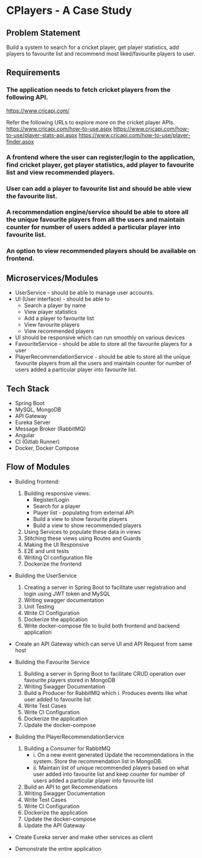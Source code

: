 # CPlayers - A Case Study

## Problem Statement

Build a system to search for a cricket player, get player statistics, add players to favourite list and recommend most liked/favourite players to user.

## Requirements

### The application needs to fetch cricket players from the following API.
https://www.cricapi.com/

Refer the following URLs to explore more on the cricket player APIs.
https://www.cricapi.com/how-to-use.aspx
https://www.cricapi.com/how-to-use/player-stats-api.aspx
https://www.cricapi.com/how-to-use/player-finder.aspx

### A frontend where the user can register/login to the application, find cricket player, get player statistics, add player to favourite list and view recommended players.
### User can add a player to favourite list and should be able view the favourite list.
### A recommendation engine/service should be able to store all the unique favourite players from all the users and maintain counter for number of users added a particular player into favourite list. 
### An option to view recommended players should be available on frontend. 

## Microservices/Modules
- UserService - should be able to manage user accounts.
- UI (User interface) -  should be able to
   - Search a player by name
   - View player statistics
   - Add a player to favourite list
   - View favourite players
   - View recommended players
- UI should be responsive which can run smoothly on various devices 
- FavouriteService - should be able to store all the favourite players for a user
- PlayerRecommendationService - should be able to store all the unique favourite players from all the users and maintain counter for number of users added a particular player into favourite list.

## Tech Stack
- Spring Boot
- MySQL, MongoDB
- API Gateway
- Eureka Server
- Message Broker (RabbitMQ)
- Angular
- CI (Gitlab Runner)
- Docker, Docker Compose

## Flow of Modules

- Building frontend:
   1. Building responsive views:
      - Register/Login
      - Search for a player
      - Player list - populating from external API
      - Build a view to show favourite players
      - Build a view to show recommended players
   2. Using Services to populate these data in views
   3. Stitching these views using Routes and Guards
   4. Making the UI Responsive
   5. E2E and unit tests
   6. Writing CI configuration file
   7. Dockerize the frontend

- Building the UserService
   1. Creating a server in Spring Boot to facilitate user registration and login using JWT token and MySQL
   2. Writing swagger documentation
   3. Unit Testing
   4. Write CI Configuration
   5. Dockerize the application
   6. Write docker-compose file to build both frontend and backend application

- Create an API Gateway which can serve UI and API Request from same host

- Building the Favourite Service
   1. Building a server in Spring Boot to facilitate CRUD operation over favourite players stored in MongoDB
   2. Writing Swagger Documentation
   3. Build a Producer for RabbitMQ which
      i. Produces events like what user added to favourite list
   4. Write Test Cases
   5. Write CI Configuration
   6. Dockerize the application
   7. Update the docker-compose

- Building the PlayerRecommendationService
   1. Building a Consumer for RabbitMQ
      - i. On a new event generated Update the recommendations in the system. Store the recommendation list in MongoDB.
      - ii. Maintain list of unique recommended players based on what user added into favourite list and keep counter for number of users added a particular player into favourite list
   2. Build an API to get Recommendations
   3. Writing Swagger Documentation
   4. Write Test Cases
   5. Write CI Configuration
   6. Dockerize the application
   7. Update the docker-compose
   8. Update the API Gateway

- Create Eureka server and make other services as client

- Demonstrate the entire application
